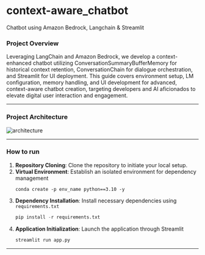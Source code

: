 # context-aware_chatbot
Chatbot using Amazon Bedrock, Langchain &amp; Streamlit

### Project Overview
Leveraging LangChain and Amazon Bedrock, we develop a context-enhanced chatbot utilizing ConversationSummaryBufferMemory for historical context retention, ConversationChain for dialogue orchestration, and Streamlit for UI deployment. This guide covers environment setup, LM configuration, memory handling, and UI development for advanced, context-aware chatbot creation, targeting developers and AI aficionados to elevate digital user interaction and engagement.

------------------------------------------

### Project Architecture
![architecture](https://github.com/riteshhere/context-aware_chatbot/assets/39124014/ceba22b4-d789-4510-8b8b-67ad1fa397bb)

------------------------------------------
### How to run
1. **Repository Cloning**: Clone the repository to initiate your local setup.
2. **Virtual Environment**: Establish an isolated environment for dependency management
   ```
   conda create -p env_name python==3.10 -y
   ```
3. **Dependency Installation**: Install necessary dependencies using `requirements.txt`
   ```python
   pip install -r requirements.txt
   ```
4. **Application Initialization**: Launch the application through Streamlit
   ```python
   streamlit run app.py
   ```
------------------------------------------
